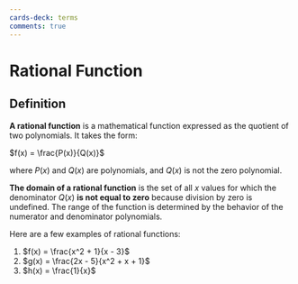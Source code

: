 ```yaml
---
cards-deck: terms
comments: true
---
```


# Rational Function

## Definition []()

**A rational function** is a mathematical function expressed as the quotient of two polynomials. It takes the form:

$f(x) = \frac{P(x)}{Q(x)}$

where $P(x)$ and $Q(x)$ are polynomials, and $Q(x)$ is not the zero polynomial.

**The domain of a rational function** is the set of all $x$ values for which the denominator $Q(x)$ **is not equal to
zero** because division by zero is undefined. The range of the function is determined by the behavior of the numerator
and denominator polynomials.

Here are a few examples of rational functions:

1. $f(x) = \frac{x^2 + 1}{x - 3}$
2. $g(x) = \frac{2x - 5}{x^2 + x + 1}$
3. $h(x) = \frac{1}{x}$

[](1713280899610)

